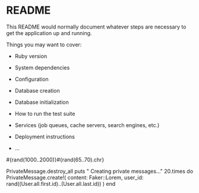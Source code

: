 # README

This README would normally document whatever steps are necessary to get the
application up and running.

Things you may want to cover:

* Ruby version

* System dependencies

* Configuration

* Database creation

* Database initialization

* How to run the test suite

* Services (job queues, cache servers, search engines, etc.)

* Deployment instructions

* ...

#{rand(1000..2000)}#{rand(65..70).chr}



PrivateMessage.destroy_all
puts " Creating private messages..."
20.times do
  PrivateMessage.create!(
    content: Faker::Lorem,
    user_id: rand((User.all.first.id)..(User.all.last.id))
  )
end
